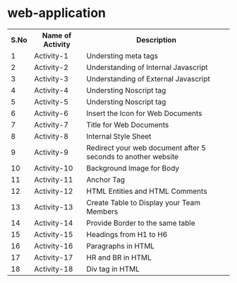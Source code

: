# web-application

<table>
  <tr>
    <th>S.No</th>
    <th>Name of Activity</th>
    <th>Description</td>
  </tr>
  <tr>
  <td>1</td>
  <td>Activity-1</td>
  <td>Understing meta tags</td>
  </tr>
   <tr>
  <td>2</td>
  <td>Activity-2</td>
  <td>Understanding of Internal Javascript</td>
  </tr>
   <tr>
  <td>3</td>
  <td>Activity-3</td>
  <td>Understanding of External Javascript</td>
  </tr>
   <tr>
  <td>4</td>
  <td>Activity-4</td>
  <td>Understing Noscript tag</td>
  </tr>
  <tr>
  <td>5</td>
  <td>Activity-5</td>
  <td>Understing Noscript tag</td>
  <tr>
  <td>6</td>
  <td>Activity-6</td>
  <td>Insert the Icon for Web Documents</td>
   </tr>
   <tr>
  <td>7</td>
  <td>Activity-7</td>
  <td>Title for Web Documents</td>
  </tr>
  <tr>
  <td>8</td>
  <td>Activity-8</td>
  <td>Internal Style Sheet</td>
  </tr>
  <tr>
  <td>9</td>
  <td>Activity-9</td>
  <td>Redirect your web document after 5 seconds to another website</td>
  </tr>
  <tr>
  <td>10</td>
  <td>Activity-10</td>
  <td>Background Image for Body</td>
  </tr>
  <tr>
  <td>11</td>
  <td>Activity-11</td>
  <td>Anchor Tag</td>      
  </tr>
  <tr>
  <td>12</td>
  <td>Activity-12</td>
  <td>HTML Entities and HTML Comments</td>      
  </tr>
  <tr>
  <td>13</td>
  <td>Activity-13</td>
  <td>Create Table to Display your Team Members</td>      
  </tr>
  <tr>
  <td>14</td>
  <td>Activity-14</td>
  <td>Provide Border to the same table</td>      
  </tr>
  <tr>
  <td>15</td>
  <td>Activity-15</td>
  <td>Headings from H1 to H6</td>      
  </tr>
  <tr>
  <td>16</td>
  <td>Activity-16</td>
  <td>Paragraphs in HTML</td>      
  </tr>
  <tr>
  <td>17</td>
  <td>Activity-17</td>
  <td>HR and BR in HTML</td>      
  </tr>
  <tr>
  <td>18</td>
  <td>Activity-18</td>
  <td>Div tag in HTML</td>      
  </tr>
</table>
